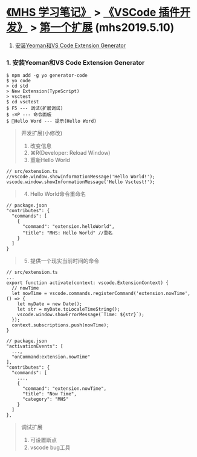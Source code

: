 # [《MHS 学习笔记》] > [《VSCode 插件开发》] > [第一个扩展] (mhs2019.5.10)

1. [安装Yeoman和VS Code Extension Generator]

### <span id="install">1. 安装Yeoman和VS Code Extension Generator</span>
```
$ npm add -g yo generator-code
$ yo code
> cd std
> New Extension(TypeScript)
> vsctest
$ cd vsctest
$ F5 --- 调试(扩展调试)
$ ⇧⌘P --- 命令面板
$ Hello Word --- 提示(Hello Word)
```

> 开发扩展(小修改)
> 1. 改变信息
> 2. ⌘R(Developer: Reload Window)
> 3. 重新Hello World
```
// src/extension.ts
//vscode.window.showInformationMessage('Hello World!');
vscode.window.showInformationMessage('Hello Vsctest!');
```
> 4. Hello World命令重命名
```
// package.json
"contributes": {
  "commands": [
    {
      "command": "extension.helloWorld",
      "title": "MHS: Hello World" //重名
    }
  ]
}
``` 
> 5. 提供一个现实当前时间的命令
```
// src/extension.ts
...
export function activate(context: vscode.ExtensionContext) {
  // nowTime
  let nowTime = vscode.commands.registerCommand('extension.nowTime', () => {
    let myDate = new Date();
    let str = myDate.toLocaleTimeString();
    vscode.window.showErrorMessage(`Time: ${str}`);
  });
  context.subscriptions.push(nowTime);
}

// package.json
"activationEvents": [
  ...,
  "onCommand:extension.nowTime"
],
"contributes": {
  "commands": [
    ...,
    {
      "command": "extension.nowTime",
      "title": "Now Time",
      "category": "MHS"
    }
  ]
},
```
> 调试扩展
> 1. 可设置断点
> 2. vscode bug工具



##
[《MHS 学习笔记》]: https://mhsnet.github.io/mhsstudynotes/ "《MHS 学习笔记》"
[《VSCode 插件开发》]: https://mhsnet.github.io/mhsstudynotes/tools/develop-plug-ins/vscode/index.html "《VSCode 插件开发》"
###
[第一个扩展]: https://mhsnet.github.io/mhsstudynotes/tools/develop-plug-ins/vscode/first-extension.html "第一个扩展"
####
[安装Yeoman和VS Code Extension Generator]: https://mhsnet.github.io/mhsstudynotes/tools/develop-plug-ins/vscode/first-extension.html#install "安装Yeoman和VS Code Extension Generator"
